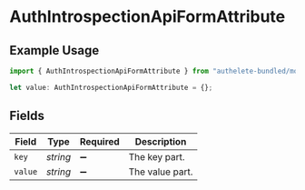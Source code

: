# AuthIntrospectionApiFormAttribute

## Example Usage

```typescript
import { AuthIntrospectionApiFormAttribute } from "authelete-bundled/models/operations";

let value: AuthIntrospectionApiFormAttribute = {};
```

## Fields

| Field              | Type               | Required           | Description        |
| ------------------ | ------------------ | ------------------ | ------------------ |
| `key`              | *string*           | :heavy_minus_sign: | The key part.      |
| `value`            | *string*           | :heavy_minus_sign: | The value part.    |